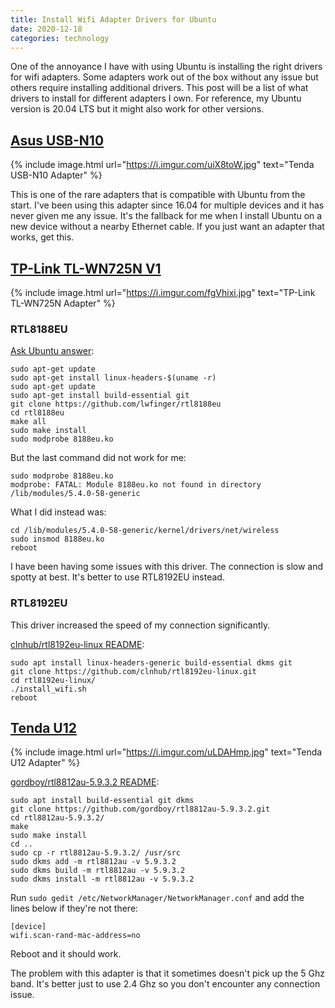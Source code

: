```yaml
---
title: Install Wifi Adapter Drivers for Ubuntu
date: 2020-12-18
categories: technology
---
```


One of the annoyance I have with using Ubuntu is installing the right drivers for wifi adapters. Some adapters work out of the box without any issue but others require installing additional drivers. This post will be a list of what drivers to install for different adapters I own. For reference, my Ubuntu version is 20.04 LTS but it might also work for other versions.

<!--more-->

## [Asus USB-N10](https://www.asus.com/us/Networking/USBN10/)

{% include image.html url="https://i.imgur.com/uiX8toW.jpg" text="Tenda USB-N10 Adapter" %}

This is one of the rare adapters that is compatible with Ubuntu from the start. I've been using this adapter since 16.04 for multiple devices and it has never given me any issue. It's the fallback for me when I install Ubuntu on a new device without a nearby Ethernet cable. If you just want an adapter that works, get this.

## [TP-Link TL-WN725N V1](https://www.tp-link.com/us/home-networking/usb-adapter/tl-wn725n/)

{% include image.html url="https://i.imgur.com/fgVhixi.jpg" text="TP-Link TL-WN725N Adapter" %}

### RTL8188EU

[Ask Ubuntu answer](https://askubuntu.com/questions/678134/how-to-install-tp-link-wn725n-wifi-usb-adapter-on-ubuntu-ubuntu-14-04-3-lts):

```shell
sudo apt-get update
sudo apt-get install linux-headers-$(uname -r)
sudo apt-get update
sudo apt-get install build-essential git
git clone https://github.com/lwfinger/rtl8188eu
cd rtl8188eu
make all
sudo make install
sudo modprobe 8188eu.ko
```

But the last command did not work for me:

```shell
sudo modprobe 8188eu.ko
modprobe: FATAL: Module 8188eu.ko not found in directory /lib/modules/5.4.0-58-generic
```

What I did instead was:

```shell
cd /lib/modules/5.4.0-58-generic/kernel/drivers/net/wireless
sudo insmod 8188eu.ko
reboot
```

I have been having some issues with this driver. The connection is slow and spotty at best. It's better to use RTL8192EU instead.

### RTL8192EU

This driver increased the speed of my connection significantly.

[ clnhub/rtl8192eu-linux README](https://github.com/clnhub/rtl8192eu-linux):

```shell
sudo apt install linux-headers-generic build-essential dkms git
git clone https://github.com/clnhub/rtl8192eu-linux.git
cd rtl8192eu-linux/
./install_wifi.sh
reboot
```

## [Tenda U12](https://www.tendacn.com/us/product/u12.html)

{% include image.html url="https://i.imgur.com/uLDAHmp.jpg" text="Tenda U12 Adapter" %}

[ gordboy/rtl8812au-5.9.3.2 README](https://github.com/gordboy/rtl8812au-5.9.3.2):

```shell
sudo apt install build-essential git dkms
git clone https://github.com/gordboy/rtl8812au-5.9.3.2.git
cd rtl8812au-5.9.3.2/
make
sudo make install
cd ..
sudo cp -r rtl8812au-5.9.3.2/ /usr/src
sudo dkms add -m rtl8812au -v 5.9.3.2
sudo dkms build -m rtl8812au -v 5.9.3.2
sudo dkms install -m rtl8812au -v 5.9.3.2
```

Run `sudo gedit /etc/NetworkManager/NetworkManager.conf` and add the lines below if they're not there:

```shell
[device]
wifi.scan-rand-mac-address=no
```

Reboot and it should work.

The problem with this adapter is that it sometimes doesn't pick up the 5 Ghz band. It's better just to use 2.4 Ghz so you don't encounter any connection issue.